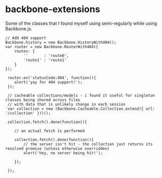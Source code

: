 backbone-extensions
===================

Some of the classes that I found myself using semi-regularly while using Backbone.js.
    
    // Add 404 support
    Backbone.history = new Backbone.HistoryWith404();
    var router = new Backbone.RouterWith404({
        routes: {
            ''       : 'route0',
            'route1' : 'route1'
        }
    });
    
     router.on('statusCode:404', function(){
        alert('yay for 404 support!');
     });
     
     // cacheable collections/models - i found it useful for singleton classes being shared across files
     // with data that is unlikely change in each session
     var collection = new (Backbone.Cacheable.Collection.extend({ url: '/collection' }))();
     
     collection.fetch().done(function(){
        
        // an actual fetch is performed
        
        collection.fetch().done(function(){
            // the server isn't hit - the collection just returns its resolved promise (unless otherwise overridden)
            alert('hey, no server being hit!');
            
        });
        
     });
    
    